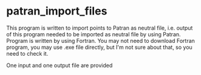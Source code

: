 # patran_import_files
This program is written to import points to Patran as neutral file,
i.e. output of this program needed to be imported as neutral file by using Patran.
Program is written by using Fortran.
You may not need to download Fortran program, you may use .exe file directly, but I'm not sure about that, so you need to check it.

One input and one output file are provided
